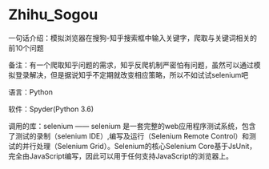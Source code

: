 # Zhihu_Sogou

一句话介绍：模拟浏览器在搜狗-知乎搜索框中输入关键字，爬取与关键词相关的前10个问题

备注：有一个爬取知乎问题的需求，知乎反爬机制严密怕有问题，虽然可以通过模拟登录解决，但是据说知乎不定期就改变相应策略，所以不如试试selenium吧

语言：Python

软件：Spyder(Python 3.6)

调用的库：selenium —— selenium 是一套完整的web应用程序测试系统，包含了测试的录制（selenium IDE）,编写及运行（Selenium Remote Control）和测试的并行处理（Selenium Grid）。Selenium的核心Selenium Core基于JsUnit，完全由JavaScript编写，因此可以用于任何支持JavaScript的浏览器上。

